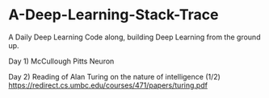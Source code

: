 # A-Deep-Learning-Stack-Trace
A Daily Deep Learning Code along, building Deep Learning from the ground up.

Day 1) McCullough Pitts Neuron

Day 2) Reading of Alan Turing on the nature of intelligence (1/2) https://redirect.cs.umbc.edu/courses/471/papers/turing.pdf
